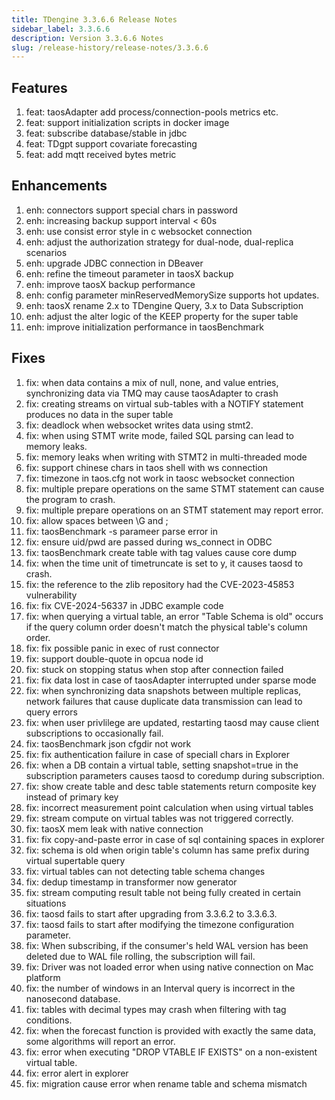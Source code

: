 ```yaml
---
title: TDengine 3.3.6.6 Release Notes
sidebar_label: 3.3.6.6
description: Version 3.3.6.6 Notes
slug: /release-history/release-notes/3.3.6.6
---
```


## Features
  1. feat: taosAdapter add process/connection-pools metrics etc.
  2. feat: support initialization scripts in docker image
  3. feat: subscribe database/stable in jdbc
  4. feat: TDgpt support covariate forecasting
  5. feat: add mqtt received bytes metric

## Enhancements
  1. enh: connectors support special chars in password
  2. enh: increasing backup support interval < 60s
  3. enh: use consist error style in c websocket connection
  4. enh: adjust the authorization strategy for dual-node, dual-replica scenarios
  5. enh: upgrade JDBC connection in DBeaver
  6. enh: refine the timeout parameter in taosX backup
  7. enh: improve taosX backup performance
  8. enh: config parameter minReservedMemorySize supports hot updates.
  9. enh: taosX rename 2.x to TDengine Query, 3.x to Data Subscription
 10. enh: adjust the alter logic of the KEEP property for the super table
 11. enh: improve initialization performance in taosBenchmark

## Fixes
  1. fix: when data contains a mix of null, none, and value entries, synchronizing data via TMQ may cause taosAdapter to crash
  2. fix: creating streams on virtual sub-tables with a NOTIFY statement produces no data in the super table
  3. fix: deadlock when websocket writes data using stmt2.
  4. fix: when using STMT write mode, failed SQL parsing can lead to memory leaks.
  5. fix: memory leaks when writing with STMT2 in multi-threaded mode
  6. fix: support chinese chars in taos shell with ws connection
  7. fix: timezone in taos.cfg not work in taosc websocket connection
  8. fix: multiple prepare operations on the same STMT statement can cause the program to crash.
  9. fix: multiple prepare operations on an STMT statement may report error.
 10. fix: allow spaces between \G and ; 
 11. fix: taosBenchmark -s parameer parse error in 
 12. fix: ensure uid/pwd are passed during ws_connect in ODBC
 13. fix: taosBenchmark create table with tag values cause core dump
 14. fix: when the time unit of timetruncate is set to y, it causes taosd to crash.
 15. fix: the reference to the zlib repository had the CVE-2023-45853 vulnerability
 16. fix: fix CVE-2024-56337 in JDBC example code
 17. fix: when querying a virtual table, an error "Table Schema is old" occurs if the query column order doesn't match the physical table's column order.
 18. fix: fix possible panic in exec of rust connector
 19. fix: support double-quote in opcua node id
 20. fix: stuck on stopping status when stop after connection failed
 21. fix: fix data lost in case of taosAdapter interrupted under sparse mode
 22. fix: when synchronizing data snapshots between multiple replicas, network failures that cause duplicate data transmission can lead to query errors
 23. fix: when user privlilege are updated, restarting taosd may cause client subscriptions to occasionally fail.
 24. fix: taosBenchmark json cfgdir not work
 25. fix: fix authentication failure in case of speciall chars in Explorer
 26. fix: when a DB contain a virtual table, setting snapshot=true in the subscription parameters causes taosd to coredump during subscription.
 27. fix: show create table and desc table statements return composite key instead of primary key
 28. fix: incorrect measurement point calculation when using virtual tables
 29. fix: stream compute on virtual tables was not triggered correctly.
 30. fix: taosX mem leak with native connection
 31. fix: fix copy-and-paste error in case of sql containing spaces in explorer
 32. fix: schema is old when origin table's column has same prefix during virtual supertable query
 33. fix: virtual tables can not detecting table schema changes
 34. fix: dedup timestamp in transformer now generator
 35. fix: stream computing result table not being fully created in certain situations
 36. fix: taosd fails to start after upgrading from 3.3.6.2 to 3.3.6.3.
 37. fix: taosd fails to start after modifying the timezone configuration parameter.
 38. fix: When subscribing, if the consumer's held WAL version has been deleted due to WAL file rolling, the subscription will fail.
 39. fix: Driver was not loaded error when using native connection on Mac platform
 40. fix: the number of windows in an Interval query is incorrect in the nanosecond database.
 41. fix: tables with decimal types may crash when filtering with tag conditions.
 42. fix: when the forecast function is provided with exactly the same data, some algorithms will report an error.
 43. fix: error when executing "DROP VTABLE IF EXISTS" on a non-existent virtual table.
 44. fix: error alert in explorer
 45. fix: migration cause error when rename table and schema mismatch

